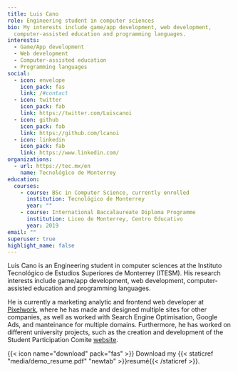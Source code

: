 ```yaml
---
title: Luis Cano
role: Engineering student in computer sciences
bio: My interests include game/app development, web development,
  computer-assisted education and programming languages.
interests:
  - Game/App development
  - Web development
  - Computer-assisted education
  - Programming languages
social:
  - icon: envelope
    icon_pack: fas
    link: /#contact
  - icon: twitter
    icon_pack: fab
    link: https://twitter.com/Luiscanoi
  - icon: github
    icon_pack: fab
    link: https://github.com/lcanoi
  - icon: linkedin
    icon_pack: fab
    link: https://www.linkedin.com/
organizations:
  - url: https://tec.mx/en
    name: Tecnológico de Monterrey
education:
  courses:
    - course: BSc in Computer Science, currently enrolled
      institution: Tecnológico de Monterrey
      year: ""
    - course: International Baccalaureate Diploma Programme
      institution: Liceo de Monterrey, Centro Educativo
      year: 2019
email: ""
superuser: true
highlight_name: false
---
```

Luis Cano is an Engineering student in computer sciences at the Instituto Tecnológico de Estudios Superiores de Monterrey (ITESM). His research interests include game/app development, web development, computer-assisted education and programming languages.

He is currently a marketing analytic and frontend web developer at [Pixelwork](https://pixelwork.mx/), where he has made and designed multiple sites for other companies, as well as worked with Search Engine Optimisation, Google Ads, and manteinance for multiple domains. Furthermore, he has worked on different university projects, such as the creation and development of the Student Participation Comite [website](https://www.cpefetec.com/).

{{< icon name="download" pack="fas" >}} Download my {{< staticref "media/demo_resume.pdf" "newtab" >}}resumé{{< /staticref >}}.
